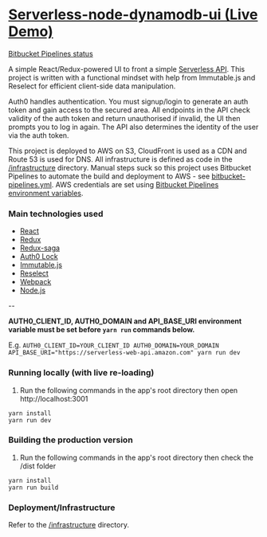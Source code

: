 # [Serverless-node-dynamodb-ui (Live Demo)](https://serverless-api.603.nu)

[Bitbucket Pipelines status](https://bitbucket.org/jch254/serverless-node-dynamodb-ui/addon/pipelines/home)

A simple React/Redux-powered UI to front a simple [Serverless API](https://github.com/jch254/serverless-node-dynamodb-api). This project is written with a functional mindset with help from Immutable.js and Reselect for efficient client-side data manipulation.

Auth0 handles authentication. You must signup/login to generate an auth token and gain access to the secured area. All endpoints in the API check validity of the auth token and return unauthorised if invalid, the UI then prompts you to log in again. The API also determines the identity of the user via the auth token.

This project is deployed to AWS on S3, CloudFront is used as a CDN and Route 53 is used for DNS. All infrastructure is defined as code in the [/infrastructure](../master/infrastructure) directory. Manual steps suck so this project uses Bitbucket Pipelines to automate the build and deployment to AWS - see [bitbucket-pipelines.yml](../master/bitbucket-pipelines.yml). AWS credentials are set using [Bitbucket Pipelines environment variables](https://confluence.atlassian.com/bitbucket/environment-variables-in-bitbucket-pipelines-794502608.html).

### Main technologies used

* [React](https://facebook.github.io/react/)
* [Redux](https://github.com/reactjs/redux/)
* [Redux-saga](https://github.com/yelouafi/redux-saga/)
* [Auth0 Lock](https://github.com/auth0/lock)
* [Immutable.js](https://github.com/facebook/immutable-js/)
* [Reselect](https://github.com/jxnblk/rebass)
* [Webpack](https://github.com/webpack/webpack)
* [Node.js](https://github.com/nodejs/node)

--

**AUTH0_CLIENT_ID, AUTH0_DOMAIN and API_BASE_URI environment variable must be set before `yarn run` commands below.**

E.g. `AUTH0_CLIENT_ID=YOUR_CLIENT_ID AUTH0_DOMAIN=YOUR_DOMAIN API_BASE_URI="https://serverless-web-api.amazon.com" yarn run dev`

### Running locally (with live re-loading)

1. Run the following commands in the app's root directory then open http://localhost:3001

```
yarn install
yarn run dev
```

### Building the production version
1. Run the following commands in the app's root directory then check the /dist folder

```
yarn install
yarn run build
```

### Deployment/Infrastructure

Refer to the [/infrastructure](../master/infrastructure) directory.
